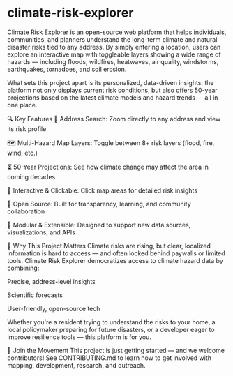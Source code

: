 # climate-risk-explorer

Climate Risk Explorer is an open-source web platform that helps individuals, communities, and planners understand the long-term climate and natural disaster risks tied to any address. By simply entering a location, users can explore an interactive map with toggleable layers showing a wide range of hazards — including floods, wildfires, heatwaves, air quality, windstorms, earthquakes, tornadoes, and soil erosion.

What sets this project apart is its personalized, data-driven insights: the platform not only displays current risk conditions, but also offers 50-year projections based on the latest climate models and hazard trends — all in one place.

🔍 Key Features
📍 Address Search: Zoom directly to any address and view its risk profile

🗺️ Multi-Hazard Map Layers: Toggle between 8+ risk layers (flood, fire, wind, etc.)

⏳ 50-Year Projections: See how climate change may affect the area in coming decades

💬 Interactive & Clickable: Click map areas for detailed risk insights

📖 Open Source: Built for transparency, learning, and community collaboration

🔌 Modular & Extensible: Designed to support new data sources, visualizations, and APIs

🚀 Why This Project Matters
Climate risks are rising, but clear, localized information is hard to access — and often locked behind paywalls or limited tools. Climate Risk Explorer democratizes access to climate hazard data by combining:

Precise, address-level insights

Scientific forecasts

User-friendly, open-source tech

Whether you're a resident trying to understand the risks to your home, a local policymaker preparing for future disasters, or a developer eager to improve resilience tools — this platform is for you.

👥 Join the Movement
This project is just getting started — and we welcome contributors!
See CONTRIBUTING.md to learn how to get involved with mapping, development, research, and outreach.
